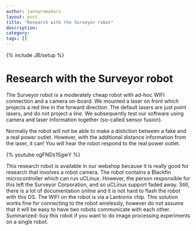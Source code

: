 ```yaml
---
author: jannyramakers
layout: post
title: "Research with the Surveyor robot"
description: 
category: 
tags: []
---
```

{% include JB/setup %}

# Research with the Surveyor robot

The Surveyor robot is a moderately cheap robot with ad-hoc WIFI connection and a camera
on-board. We mounted a laser on front which projects a red line in the forward
direction. The default lasers are just point lasers, and do not project a
line. We subsequently test our software using camera and laser information
together (so-called sensor fusion).

Normally the robot will not be able to make a distiction between a fake and a
real power outlet. However, with the additional distance information from the
laser, it can! You will hear the robot respond to the real power outlet.

{% youtube ogFNDs1SgwY %}

This research robot is available in our webshop because it is really good for
research that involves a robot camera. The robot contains a Blackfin
microcontroller which can run uCLinux. However, the person responsible for
this left the Surveyor Corporation, and so uCLinux support faded away. Still,
there is a lot of documentation online and it is not hard to flash the robot
with this OS. The WIFI on the robot is via a Lantronix chip. This solution
works fine for connecting to the robot wirelessly, however do not assume that
it will be easy to have two robots communicate with each other. Summarized:
buy this robot if you want to do image processing experiments on a single
robot.



